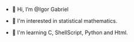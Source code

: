 - 👋 Hi, I’m @Igor Gabriel

- 👀 I'm interested in statistical mathematics.
- 🌱 I'm learning C, ShellScript, Python and Html.

